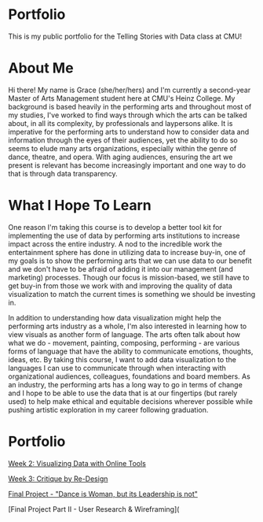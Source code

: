 # Portfolio
This is my public portfolio for the Telling Stories with Data class at CMU!

# About Me
Hi there! My name is Grace (she/her/hers) and I'm currently a second-year Master of Arts Management student here at CMU's Heinz College. My background is based heavily in the performing arts and throughout most of my studies, I've worked to find ways through which the arts can be talked about, in all its complexity, by professionals and laypersons alike. It is imperative for the performing arts to understand how to consider data and information through the eyes of their audiences, yet the ability to do so seems to elude many arts organizations, especially within the genre of dance, theatre, and opera. With aging audiences, ensuring the art we present is relevant has become increasingly important and one way to do that is through data transparency.

# What I Hope To Learn
One reason I'm taking this course is to develop a better tool kit for implementing the use of data by performing arts institutions to increase impact across the entire industry. A nod to the incredible work the entertainment sphere has done in utilizing data to increase buy-in, one of my goals is to show the performing arts that we can use data to our benefit and we don't have to be afraid of adding it into our management (and marketing) processes. Though our focus is mission-based, we still have to get buy-in from those we work with and improving the quality of data visualization to match the current times is something we should be investing in.

In addition to understanding how data visualization might help the performing arts industry as a whole, I'm also interested in learning how to view visuals as another form of language. The arts often talk about how what we do - movement, painting, composing, performing - are various forms of language that have the ability to communicate emotions, thoughts, ideas, etc. By taking this course, I want to add data visualization to the languages I can use to communicate through when interacting with organizational audiences, colleagues, foundations and board members. As an industry, the performing arts has a long way to go in terms of change and I hope to be able to use the data that is at our fingertips (but rarely used) to help make ethical and equitable decisions wherever possible while pushing artistic exploration in my career following graduation. 

# Portfolio
[Week 2: Visualizing Data with Online Tools](datavizwk2.md)

[Week 3: Critique by Re-Design](datavizwk3.md)

[Final Project - "Dance is Woman, but its Leadership is not"](Final_Project_GracePuckett.md)

[Final Project Part II - User Research & Wireframing](
